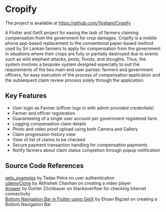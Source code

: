 # Cropify

The project is available at https://github.com/Yoshani/Cropify <br>

A Flutter and GetX project for easing the task of farmers claiming compensation from the government for crop damages. Cropify is a mobile phone app-based replacement to the conventional paper-based method used by Sri Lankan farmers to apply for compensation from the government in situations where their crops are fully or partially destroyed due to events such as wild elephant attacks, pests, floods, and droughts. Thus, the system involves a bespoke system designed especially to suit the requirements of the two main end user parties: farmers and government officers, for easy execution of the process of compensation application and the subsequent claim review process solely through the application.

## Key Features
- User login as Farmer (officer logs in with admin provided credentials)
- Farmer and officer registration
- Guaranteeing of a single user account per government registered farm
- Logging compensation claim details
- Photo and video proof upload using both Camera and Gallery
- Claim progression history view
- View of list of claims to be checked
- Secure payment transaction handling for compensation payments
- Notify farmers about claim status completion through popup notification

## Source Code References

[getx_examples](https://github.com/tadaspetra/getx_examples/tree/master/todo_app) by Tadas Petra on user authentication <br>
[udemyClone](https://github.com/abhishh1/udemyClone/blob/BetaTest/lib/Services/Videosettings.dart) by Abhishek Chavhan on creating a video player <br>
[Answer](https://stackoverflow.com/questions/49648022/check-whether-there-is-an-internet-connection-available-on-flutter-app) by Günter Zöchbauer on Stackoverflow for checking internet connectivity  <br>
[Bottom Navigation Bar in Flutter using GetX](https://medium.com/teamartisans/bottom-navigation-bar-in-flutter-using-getx-a59f274b616c) by Ehsan Bigzad on creating a Bottom Navigation Bar <br>

